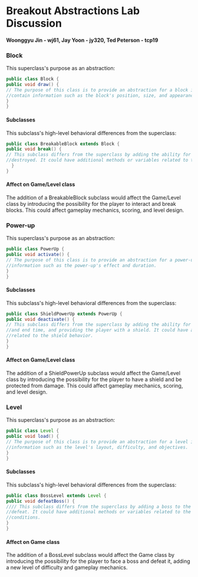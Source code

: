 # Breakout Abstractions Lab Discussion
#### Woonggyu Jin - wj61, Jay Yoon - jy320, Ted Peterson - tcp19

### Block

This superclass's purpose as an abstraction:
```java
public class Block {
public void draw() {
// The purpose of this class is to provide an abstraction for a block in a game or level. It could
//contain information such as the block's position, size, and appearance.
}
}

```

#### Subclasses

This subclass's high-level behavioral differences from the superclass:
```java
public class BreakableBlock extends Block {
public void break() {
// This subclass differs from the superclass by adding the ability for the block to be broken or
//destroyed. It could have additional methods or variables related to the breaking behavior.
  }
}
```

#### Affect on Game/Level class


The addition of a BreakableBlock subclass would affect the Game/Level class by introducing the
possibility for the player to interact and break blocks. This could affect gameplay mechanics,
scoring, and level design.

### Power-up

This superclass's purpose as an abstraction:
```java
public class PowerUp {
public void activate() {
// The purpose of this class is to provide an abstraction for a power-up in a game. It could contain
//information such as the power-up's effect and duration.
}
}
```

#### Subclasses

This subclass's high-level behavioral differences from the superclass:
```java
public class ShieldPowerUp extends PowerUp {
public void deactivate() {
// This subclass differs from the superclass by adding the ability for the power-up to have a start
//and end time, and providing the player with a shield. It could have additional methods or variables
//related to the shield behavior.
}
}
```

#### Affect on Game/Level class

The addition of a ShieldPowerUp subclass would affect the Game/Level class by introducing the
possibility for the player to have a shield and be protected from damage. This could affect gameplay
mechanics, scoring, and level design.

### Level

This superclass's purpose as an abstraction:
```java
public class Level {
public void load() {
// The purpose of this class is to provide an abstraction for a level in a game. It could contain
//information such as the level's layout, difficulty, and objectives.
}
}
```

#### Subclasses

This subclass's high-level behavioral differences from the superclass:
```java
public class BossLevel extends Level {
public void defeatBoss() {
//// This subclass differs from the superclass by adding a boss to the level that the player must
//defeat. It could have additional methods or variables related to the boss behavior and defeat
//conditions.
}
}
```

#### Affect on Game class

The addition of a BossLevel subclass would affect the Game class by introducing the possibility for
the player to face a boss and defeat it, adding a new level of difficulty and gameplay mechanics.